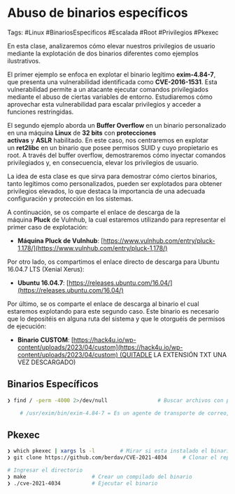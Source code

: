 # Abuso de binarios específicos

Tags: #Linux #BinariosEspecificos  #Escalada #Root #Privilegios #Pkexec 

En esta clase, analizaremos cómo elevar nuestros privilegios de usuario mediante la explotación de dos binarios diferentes como ejemplos ilustrativos.

El primer ejemplo se enfoca en explotar el binario legítimo **exim-4.84-7**, que presenta una vulnerabilidad identificada como **CVE-2016-1531**. Esta vulnerabilidad permite a un atacante ejecutar comandos privilegiados mediante el abuso de ciertas variables de entorno. Estudiaremos cómo aprovechar esta vulnerabilidad para escalar privilegios y acceder a funciones restringidas.

El segundo ejemplo aborda un **Buffer Overflow** en un binario personalizado en una máquina **Linux** de **32 bits** con **protecciones activas** y **ASLR** habilitado. En este caso, nos centraremos en explotar un **ret2libc** en un binario que posee permisos SUID y cuyo propietario es root. A través del buffer overflow, demostraremos cómo inyectar comandos privilegiados y, en consecuencia, elevar los privilegios de usuario.

La idea de esta clase es que sirva para demostrar cómo ciertos binarios, tanto legítimos como personalizados, pueden ser explotados para obtener privilegios elevados, lo que destaca la importancia de una adecuada configuración y protección en los sistemas.

A continuación, se os comparte el enlace de descarga de la máquina **Pluck** de Vulnhub, la cual estaremos utilizando para representar el primer caso de explotación:

- **Máquina Pluck de Vulnhub**: [https://www.vulnhub.com/entry/pluck-1,178/](https://www.vulnhub.com/entry/pluck-1,178/)

Por otro lado, os compartimos el enlace directo de descarga para Ubuntu 16.04.7 LTS (Xenial Xerus):

- **Ubuntu 16.04.7**: [https://releases.ubuntu.com/16.04/](https://releases.ubuntu.com/16.04/)

Por último, se os comparte el enlace de descarga al binario el cual estaremos explotando para este segundo caso. Este binario es necesario que lo depositéis en alguna ruta del sistema y que le otorguéis de permisos de ejecución:

- **Binario** **CUSTOM**: [https://hack4u.io/wp-content/uploads/2023/04/custom](https://hack4u.io/wp-content/uploads/2023/04/custom) (QUITADLE LA EXTENSIÓN TXT UNA VEZ DESCARGADO)

## Binarios Específicos 

```bash 
❯ find / -perm -4000 2>/dev/null                # Buscar archivos con permisos SUID

	# /usr/exim/bin/exim-4.84-7 = Es un agente de transporte de correo, y puede ser utilizado en la malloria de los sistemas UNIX
```

## Pkexec 

```bash 
❯ which pkexec | xargs ls -l        # Mirar si esta instalado el binario 'Pkexec'
❯ git clone https://github.com/berdav/CVE-2021-4034     # Clonar el repo  

# Ingresar el directorio 
❯ make                     # Crear un compilado del binario 
❯ ./cve-2021-4034          # Ejecutar el binario 
```